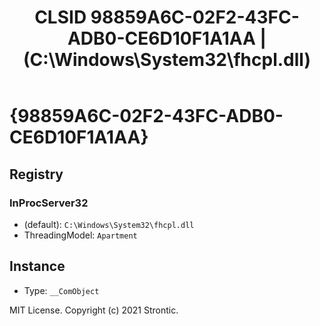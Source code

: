 ﻿---
title: "CLSID 98859A6C-02F2-43FC-ADB0-CE6D10F1A1AA | (C:\\Windows\\System32\\fhcpl.dll)"
excerpt: What is COM-Object CLSID 98859A6C-02F2-43FC-ADB0-CE6D10F1A1AA?
---

# {98859A6C-02F2-43FC-ADB0-CE6D10F1A1AA}


## Registry


### InProcServer32

* (default): `C:\Windows\System32\fhcpl.dll`
* ThreadingModel: `Apartment`

## Instance

* Type: `__ComObject`

MIT License. Copyright (c) 2021 Strontic.


